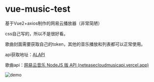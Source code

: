 # vue-music-test

基于Vue2+axios制作的网易云播放器（非常简陋）

css自己写的，所以不是很好看。

歌曲封面需要获取自己的token，其他的音乐播放和列表都可以正常使用。

api获取地址：[ALAPI](https://www.alapi.cn/)

歌曲api：[网易云音乐 NodeJS 版 API (neteasecloudmusicapi.vercel.app)](https://neteasecloudmusicapi.vercel.app/#/)



![demo](C:\Users\xiaos\Desktop\vue-music-test\demo.png)

